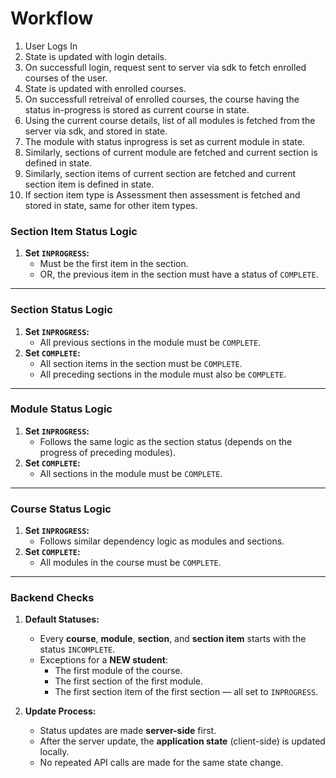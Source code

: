 # Workflow
1. User Logs In
2. State is updated with login details.
3. On successfull login, request sent to server via sdk to fetch enrolled courses of the user.
4. State is updated with enrolled courses.
5. On successfull retreival of enrolled courses, the course having the status in-progress is stored as current course in state.
6. Using the current course details, list of all modules is fetched from the server via sdk, and stored in state.
7. The module with status inprogress is set as current module in state.
8. Similarly, sections of current module are fetched and current section is defined in state.
9. Similarly, section items of current section are fetched and current section item is defined in state.
10. If section item type is Assessment then assessment is fetched and stored in state, same for other item types.



### **Section Item Status Logic**
1. **Set `INPROGRESS`:**
   - Must be the first item in the section.
   - OR, the previous item in the section must have a status of `COMPLETE`.

---

### **Section Status Logic**
1. **Set `INPROGRESS`:**
   - All previous sections in the module must be `COMPLETE`.
2. **Set `COMPLETE`:**
   - All section items in the section must be `COMPLETE`.
   - All preceding sections in the module must also be `COMPLETE`.

---

### **Module Status Logic**
1. **Set `INPROGRESS`:**
   - Follows the same logic as the section status (depends on the progress of preceding modules).
2. **Set `COMPLETE`:**
   - All sections in the module must be `COMPLETE`.

---

### **Course Status Logic**
1. **Set `INPROGRESS`:**
   - Follows similar dependency logic as modules and sections.
2. **Set `COMPLETE`:**
   - All modules in the course must be `COMPLETE`.

---

### **Backend Checks**
1. **Default Statuses:**
   - Every **course**, **module**, **section**, and **section item** starts with the status `INCOMPLETE`.
   - Exceptions for a **NEW student**:
     - The first module of the course.
     - The first section of the first module.
     - The first section item of the first section — all set to `INPROGRESS`.

2. **Update Process:**
   - Status updates are made **server-side** first.
   - After the server update, the **application state** (client-side) is updated locally.
   - No repeated API calls are made for the same state change.

